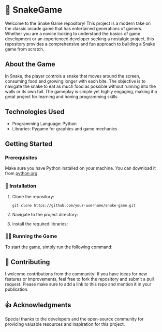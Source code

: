 # :snake: SnakeGame
Welcome to the Snake Game repository! This project is a modern take on the classic arcade game that has entertained generations of gamers. Whether you are a novice looking to understand the basics of game development or an experienced developer seeking a nostalgic project, this repository provides a comprehensive and fun approach to building a Snake game from scratch.

## About the Game
In Snake, the player controls a snake that moves around the screen, consuming food and growing longer with each bite. The objective is to navigate the snake to eat as much food as possible without running into the walls or its own tail. The gameplay is simple yet highly engaging, making it a great project for learning and honing programming skills.

## Technologies Used
* Programming Language: Python
* Libraries: Pygame for graphics and game mechanics

## Getting Started
### Prerequisites
Make sure you have Python installed on your machine. You can download it from [python.org](https://www.python.org/).

### :minidisc: Installation
1. Clone the repository:
     ```
     git clone https://github.com/your-username/snake-game.git
    ```
   

3. Navigate to the project directory:

4. Install the required libraries:

### :running_man: Running the Game
To start the game, simply run the following command:


## :mechanical_arm: Contributing
I welcome contributions from the community! If you have ideas for new features or improvements, feel free to fork the repository and submit a pull request. Please make sure to add a link to this repo and mention it in your publication.

## :+1: Acknowledgments
Special thanks to the developers and the open-source community for providing valuable resources and inspiration for this project.
